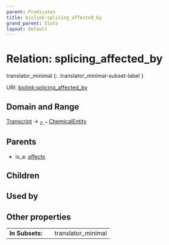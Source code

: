 ```yaml
---
parent: Predicates
title: biolink:splicing_affected_by
grand_parent: Slots
layout: default
---
```


# Relation: splicing_affected_by

translator_minimal
{: .translator_minimal-subset-label }




URI: [biolink:splicing_affected_by](https://w3id.org/biolink/vocab/splicing_affected_by)

## Domain and Range

[Transcript](Transcript.md) ->  <sub>0..\*</sub> [ChemicalEntity](ChemicalEntity.md)

## Parents

 *  is_a: [affects](affects.md)

## Children


## Used by


## Other properties

|  |  |  |
| --- | --- | --- |
| **In Subsets:** | | translator_minimal |

